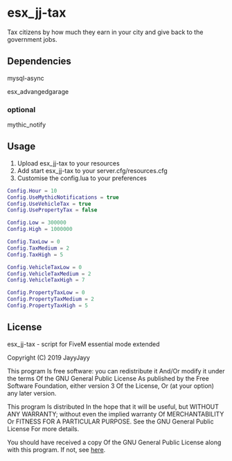 # esx_jj-tax

Tax citizens by how much they earn in your city and give back to the government jobs.

## Dependencies

mysql-async

esx_advangedgarage

### optional

mythic_notify

## Usage

1. Upload esx_jj-tax to your resources
2. Add start esx_jj-tax to your server.cfg/resources.cfg
3. Customise the config.lua to your preferences

```lua
Config.Hour = 10
Config.UseMythicNotifications = true
Config.UseVehicleTax = true
Config.UsePropertyTax = false

Config.Low = 300000
Config.High = 1000000

Config.TaxLow = 0 
Config.TaxMedium = 2
Config.TaxHigh = 5

Config.VehicleTaxLow = 0 
Config.VehicleTaxMedium = 2
Config.VehicleTaxHigh = 7

Config.PropertyTaxLow = 0 
Config.PropertyTaxMedium = 2 
Config.PropertyTaxHigh = 5
```

## License
esx_jj-tax - script for FiveM essential mode extended

Copyright (C) 2019 JayyJayy

This program Is free software: you can redistribute it And/Or modify it under the terms Of the GNU General Public License As published by the Free Software Foundation, either version 3 Of the License, Or (at your option) any later version.

This program Is distributed In the hope that it will be useful, but WITHOUT ANY WARRANTY; without even the implied warranty Of MERCHANTABILITY Or FITNESS FOR A PARTICULAR PURPOSE. See the GNU General Public License For more details.

You should have received a copy Of the GNU General Public License along with this program. If not, see [here](http://www.gnu.org/licenses/).
